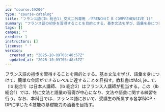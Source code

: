 ```yaml
---
id: "course:19200"
type: "course-catalog"
title: "フランス語(Ib 総合1)_交文二外専用 ／FRENCH(I B COMPREHENSIVE 1)"
summary: "フランス語の初歩を習得することを目的とする。基本文法を学び、語彙を身につけて、簡単な会話ができるレベルに達することを目指す。教科書はMoi, je...で、（Ⅰb 総合1）は日本人講師、（Ⅰb 総合2）はフランス人講師が担当する。この（Ⅰb…"
tags: []
campus: ""
credits: 1
instructors: []
license: " "
version:
  created_at: "2025-10-09T03:48:57Z"
  updated_at: "2025-10-09T03:48:57Z"
---
```


フランス語の初歩を習得することを目的とする。基本文法を学び、語彙を身につけて、簡単な会話ができるレベルに達することを目指す。教科書はMoi, je...で、（Ⅰb 総合1）は日本人講師、（Ⅰb 総合2）はフランス人講師が担当する。この（Ⅰb 総合1）では、特に文法と語彙の習得が中心になり、文法や語彙に関する練習を行う。なお、本科目では、フランス語において、受講生の所属する各学科CP・DPに準じた４技能の基礎能力の涵養を目指す。
